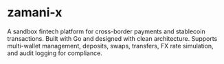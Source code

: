 # zamani-x
A sandbox fintech platform for cross-border payments and stablecoin transactions. Built with Go and designed with clean architecture. Supports multi-wallet management, deposits, swaps, transfers, FX rate simulation, and audit logging for compliance.
